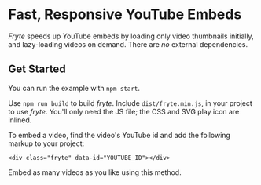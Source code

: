 # Fast, Responsive YouTube Embeds

*Fryte* speeds up YouTube embeds by loading only video thumbnails
initially, and lazy-loading videos on demand. There are *no* external
dependencies.

## Get Started

You can run the example with `npm start`.

Use `npm run build` to build *fryte*. Include `dist/fryte.min.js`, in
your project to use *fryte*. You'll only need the JS file; the CSS and
SVG play icon are inlined.

To embed a video, find the video's YouTube id and add the following
markup to your project:

```
<div class="fryte" data-id="YOUTUBE_ID"></div>
```

Embed as many videos as you like using this method.
